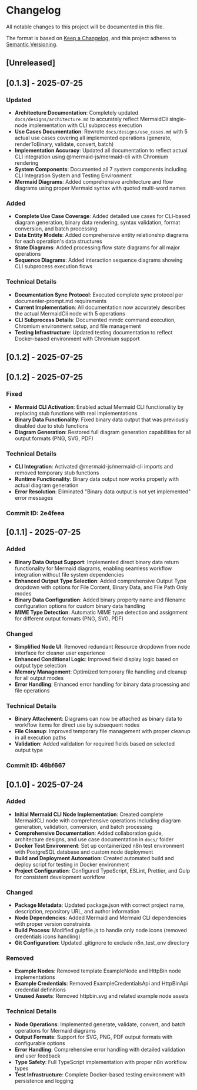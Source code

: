 # Changelog

All notable changes to this project will be documented in this file.

The format is based on [Keep a Changelog](https://keepachangelog.com/en/1.0.0/),
and this project adheres to [Semantic Versioning](https://semver.org/spec/v2.0.0.html).

## [Unreleased]

## [0.1.3] - 2025-07-25

### Updated
- **Architecture Documentation**: Completely updated `docs/designs/architecture.md` to accurately reflect MermaidCli single-node implementation with CLI subprocess execution
- **Use Cases Documentation**: Rewrote `docs/designs/use_cases.md` with 5 actual use cases covering all implemented operations (generate, renderToBinary, validate, convert, batch)
- **Implementation Accuracy**: Updated all documentation to reflect actual CLI integration using @mermaid-js/mermaid-cli with Chromium rendering
- **System Components**: Documented all 7 system components including CLI Integration System and Testing Environment
- **Mermaid Diagrams**: Added comprehensive architecture and flow diagrams using proper Mermaid syntax with quoted multi-word names

### Added
- **Complete Use Case Coverage**: Added detailed use cases for CLI-based diagram generation, binary data rendering, syntax validation, format conversion, and batch processing
- **Data Entity Models**: Added comprehensive entity relationship diagrams for each operation's data structures
- **State Diagrams**: Added processing flow state diagrams for all major operations
- **Sequence Diagrams**: Added interaction sequence diagrams showing CLI subprocess execution flows

### Technical Details
- **Documentation Sync Protocol**: Executed complete sync protocol per documenter-prompt.md requirements
- **Current Implementation**: All documentation now accurately describes the actual MermaidCli node with 5 operations
- **CLI Subprocess Details**: Documented mmdc command execution, Chromium environment setup, and file management
- **Testing Infrastructure**: Updated testing documentation to reflect Docker-based environment with Chromium support

## [0.1.2] - 2025-07-25

## [0.1.2] - 2025-07-25

### Fixed
- **Mermaid CLI Activation**: Enabled actual Mermaid CLI functionality by replacing stub functions with real implementations
- **Binary Data Functionality**: Fixed binary data output that was previously disabled due to stub functions
- **Diagram Generation**: Restored full diagram generation capabilities for all output formats (PNG, SVG, PDF)

### Technical Details
- **CLI Integration**: Activated @mermaid-js/mermaid-cli imports and removed temporary stub functions
- **Runtime Functionality**: Binary data output now works properly with actual diagram generation
- **Error Resolution**: Eliminated "Binary data output is not yet implemented" error messages

### Commit ID: 2e4feea

## [0.1.1] - 2025-07-25

### Added
- **Binary Data Output Support**: Implemented direct binary data return functionality for Mermaid diagrams, enabling seamless workflow integration without file system dependencies
- **Enhanced Output Type Selection**: Added comprehensive Output Type dropdown with options for File Content, Binary Data, and File Path Only modes
- **Binary Data Configuration**: Added binary property name and filename configuration options for custom binary data handling
- **MIME Type Detection**: Automatic MIME type detection and assignment for different output formats (PNG, SVG, PDF)

### Changed
- **Simplified Node UI**: Removed redundant Resource dropdown from node interface for cleaner user experience
- **Enhanced Conditional Logic**: Improved field display logic based on output type selection
- **Memory Management**: Optimized temporary file handling and cleanup for all output modes
- **Error Handling**: Enhanced error handling for binary data processing and file operations

### Technical Details
- **Binary Attachment**: Diagrams can now be attached as binary data to workflow items for direct use by subsequent nodes
- **File Cleanup**: Improved temporary file management with proper cleanup in all execution paths
- **Validation**: Added validation for required fields based on selected output type

### Commit ID: 46bf667

## [0.1.0] - 2025-07-24

### Added
- **Initial Mermaid CLI Node Implementation**: Created complete MermaidCLI node with comprehensive operations including diagram generation, validation, conversion, and batch processing
- **Comprehensive Documentation**: Added collaboration guide, architecture designs, and use case documentation in `docs/` folder
- **Docker Test Environment**: Set up containerized n8n test environment with PostgreSQL database and custom node deployment
- **Build and Deployment Automation**: Created automated build and deploy script for testing in Docker environment
- **Project Configuration**: Configured TypeScript, ESLint, Prettier, and Gulp for consistent development workflow

### Changed
- **Package Metadata**: Updated package.json with correct project name, description, repository URL, and author information
- **Node Dependencies**: Added Mermaid and Mermaid CLI dependencies with proper version constraints
- **Build Process**: Modified gulpfile.js to handle only node icons (removed credentials icons handling)
- **Git Configuration**: Updated .gitignore to exclude n8n_test_env directory

### Removed
- **Example Nodes**: Removed template ExampleNode and HttpBin node implementations
- **Example Credentials**: Removed ExampleCredentialsApi and HttpBinApi credential definitions
- **Unused Assets**: Removed httpbin.svg and related example node assets

### Technical Details
- **Node Operations**: Implemented generate, validate, convert, and batch operations for Mermaid diagrams
- **Output Formats**: Support for SVG, PNG, PDF output formats with configurable options
- **Error Handling**: Comprehensive error handling with detailed validation and user feedback
- **Type Safety**: Full TypeScript implementation with proper n8n workflow types
- **Test Infrastructure**: Complete Docker-based testing environment with persistence and logging

